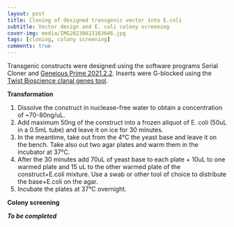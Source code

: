 ```yaml
---
layout: post
title: Cloning of designed transgenic vector into E.coli 
subtitle: Vector design and E. coli colony screening
cover-img: media/IMG20230613163646.jpg
tags: [cloning, colony screening]
comments: true
---
```


Transgenic constructs were designed using the software programs Serial Cloner and [Geneious Prime 2021.2.2](https://www.geneious.com). Inserts were G-blocked using the [Twist Bioscience clanal genes tool](https://www.twistbioscience.com/products/genes?tab=clonal).

**Transformation**
1. Dissolve the construct in nuclease-free water to obtain a concentration of ~70-80ng/uL.
2. Add maximum 50ng of the construct into a frozen aliquot of E. coli (50uL in a 0.5mL tube) and leave it on ice for 30 minutes.
3. In the meantime, take out from the 4°C the yeast base and leave it on the bench. Take also out two agar plates and warm them in the incubator at 37°C.
4. After the 30 minutes add 70uL of yeast base to each plate + 10uL to one warmed plate and 15 uL to the other warmed plate of the construct+E.coli mixture. Use a swab or other tool of choice to distribute the base+E.coli on the agar.
5. Incubate the plates at 37°C overnight.

**Colony screening**






**_To be completed_**
